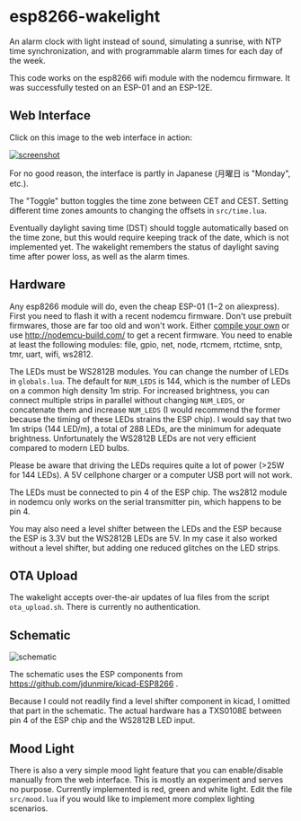 esp8266-wakelight
=================

An alarm clock with light instead of sound, simulating a sunrise, with
NTP time synchronization, and with programmable alarm times for each
day of the week.

This code works on the esp8266 wifi module with the nodemcu firmware.
It was successfully tested on an ESP-01 and an ESP-12E.

Web Interface
-------------

Click on this image to the web interface in action:

[![screenshot](https://raw.github.com/Christoph-D/esp8266-wakelight/master/webinterface.png)](https://raw.github.com/Christoph-D/esp8266-wakelight/master/webinterface.mp4)

For no good reason, the interface is partly in Japanese (月曜日 is
"Monday", etc.).

The "Toggle" button toggles the time zone between CET and CEST.
Setting different time zones amounts to changing the offsets in
`src/time.lua`.

Eventually daylight saving time (DST) should toggle automatically
based on the time zone, but this would require keeping track of the
date, which is not implemented yet.  The wakelight remembers the
status of daylight saving time after power loss, as well as the alarm
times.

Hardware
--------

Any esp8266 module will do, even the cheap ESP-01 ($1-$2 on
aliexpress).  First you need to flash it with a recent nodemcu
firmware.  Don't use prebuilt firmwares, those are far too old and
won't work.  Either
[compile your own](https://hub.docker.com/r/marcelstoer/nodemcu-build/)
or use http://nodemcu-build.com/ to get a recent firmware.  You need
to enable at least the following modules: file, gpio, net, node,
rtcmem, rtctime, sntp, tmr, uart, wifi, ws2812.

The LEDs must be WS2812B modules.  You can change the number of LEDs
in `globals.lua`.  The default for `NUM_LEDS` is 144, which is the
number of LEDs on a common high density 1m strip.  For increased
brightness, you can connect multiple strips in parallel without
changing `NUM_LEDS`, or concatenate them and increase `NUM_LEDS` (I
would recommend the former because the timing of these LEDs strains
the ESP chip).  I would say that two 1m strips (144 LED/m), a total of
288 LEDs, are the minimum for adequate brightness.  Unfortunately the
WS2812B LEDs are not very efficient compared to modern LED bulbs.

Please be aware that driving the LEDs requires quite a lot of power
(>25W for 144 LEDs).  A 5V cellphone charger or a computer USB port
will not work.

The LEDs must be connected to pin 4 of the ESP chip.  The ws2812
module in nodemcu only works on the serial transmitter pin, which
happens to be pin 4.

You may also need a level shifter between the LEDs and the ESP because
the ESP is 3.3V but the WS2812B LEDs are 5V.  In my case it also
worked without a level shifter, but adding one reduced glitches on the
LED strips.

OTA Upload
----------

The wakelight accepts over-the-air updates of lua files from the
script `ota_upload.sh`.  There is currently no authentication.

Schematic
----------

![schematic](https://raw.github.com/Christoph-D/esp8266-wakelight/master/schematic/wakelight_schematic.png)

The schematic uses the ESP components from
https://github.com/jdunmire/kicad-ESP8266 .

Because I could not readily find a level shifter component in kicad, I
omitted that part in the schematic.  The actual hardware has a
TXS0108E between pin 4 of the ESP chip and the WS2812B LED input.

Mood Light
----------

There is also a very simple mood light feature that you can
enable/disable manually from the web interface.  This is mostly an
experiment and serves no purpose.  Currently implemented is red, green
and white light.  Edit the file `src/mood.lua` if you would like to
implement more complex lighting scenarios.
